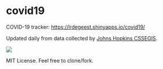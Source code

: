 # covid19

COVID-19 tracker: https://lrdegeest.shinyapps.io/covid19/

Updated daily from data collected by [Johns Hopkins CSSEGIS](https://github.com/CSSEGISandData/COVID-19/tree/master/csse_covid_19_data).

![](demo.gif)

MIT License. Feel free to clone/fork. 

